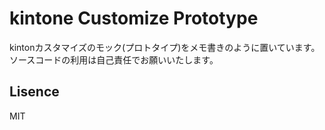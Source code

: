 # kintone Customize Prototype
kintonカスタマイズのモック(プロトタイプ)をメモ書きのように置いています。<br/>
ソースコードの利用は自己責任でお願いいたします。

## Lisence
MIT
